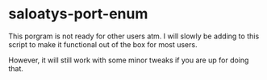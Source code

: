 # saloatys-port-enum
This porgram is not ready for other users atm.
I will slowly be adding to this script to make it functional out of the box for most users.

However, it will still work with some minor tweaks if you are up for doing that.
